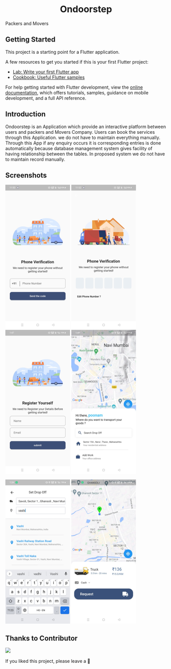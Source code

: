 <br>
<h1 align="center">
Ondoorstep
</h1>

Packers and Movers

## Getting Started

This project is a starting point for a Flutter application.

A few resources to get you started if this is your first Flutter project:

- [Lab: Write your first Flutter app](https://docs.flutter.dev/get-started/codelab)
- [Cookbook: Useful Flutter samples](https://docs.flutter.dev/cookbook)

For help getting started with Flutter development, view the
[online documentation](https://docs.flutter.dev/), which offers tutorials,
samples, guidance on mobile development, and a full API reference.

## Introduction
Ondoorstep is an Application which provide an interactive 
platform between users and packers and Movers Company. Users can book the services 
through this Application. we do not have to maintain everything manually. Through this App
if any enquiry occurs it is corresponding entries is done automatically because database 
management system gives facility of having relationship between the tables. In proposed 
system we do not have to maintain record manually.



## Screenshots
<img src="ss/login.jpeg" height=450>       <img src="ss/otp.jpeg" height=450>          <img src="ss/profile.jpeg" height=450>    <img src="ss/dshboard.jpeg" height=450>


<img src="ss/search.jpeg" height=450>      <img src="ss/truck.jpeg" height=450>     



## Thanks to Contributor
<a href = "https://github.com/poonam-kumawat/developer-roadmap/graphs/contributors">
   <img src = "https://contrib.rocks/image?repo=poonam-kumawat/Ondoorstep"/>
 </a>



If you liked this project, please leave a 🌟








